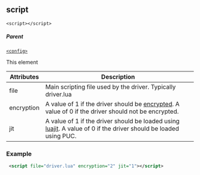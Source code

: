 ## script

`<script></script>`


##### Parent

[`<config>`][1]


This element


| Attributes | Description |
| --- | --- |
| file | Main scripting file used by the driver. Typically driver.lua |
| encryption | A value of 1 if the driver should be [encrypted][2]. A value of 0 if the driver should not be encrypted. |
| jit | A value of 1 if the driver should be loaded using [luajit][3].  A value of 0 if the driver should be loaded using PUC.|



### Example

```xml
 <script file="driver.lua" encryption="2" jit="1"></script>
```

[1]:	https://snap-one.github.io/docs-driverworks-xml/#config
[2]:	https://snap-one.github.io/docs-driverworks-fundamentals/#squishlua-and-driver-encryption
[3]:	https://snap-one.github.io/docs-driverworks-fundamentals/#control4-os-3-and-luajit